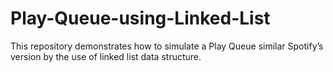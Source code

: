 # Play-Queue-using-Linked-List
This repository demonstrates how to simulate a Play Queue similar Spotify’s version by the use of linked list data structure. 
